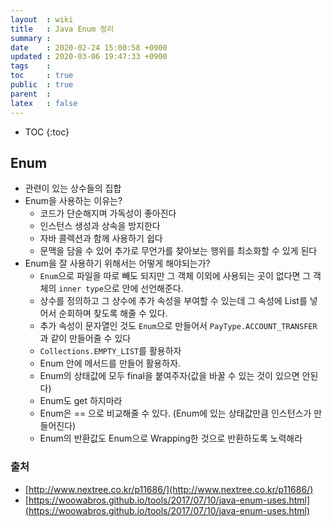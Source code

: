 ```yaml
---
layout  : wiki
title   : Java Enum 정리
summary : 
date    : 2020-02-24 15:00:58 +0900
updated : 2020-03-06 19:47:33 +0900
tags    : 
toc     : true
public  : true
parent  : 
latex   : false
---
```

* TOC
{:toc}

## Enum

- 관련이 있는 상수들의 집합
- Enum을 사용하는 이유는?
    - 코드가 단순해지며 가독성이 좋아진다
    - 인스턴스 생성과 상속을 방지한다
    - 자바 콜렉션과 함께 사용하기 쉽다
    - 문맥을 담을 수 있어 추가로 무언가를 찾아보는 행위를 최소화할 수 있게 된다
- Enum을 잘 사용하기 위해서는 어떻게 해야되는가?
    - `Enum`으로 파일을 따로 빼도 되지만 그 객체 이외에 사용되는 곳이 없다면 그 객체의 `inner type`으로 안에 선언해준다.
    - 상수를 정의하고 그 상수에 추가 속성을 부여할 수 있는데 그 속성에 List를 넣어서 순회하며 찾도록 해줄 수 있다.
    - 추가 속성이 문자열인 것도 `Enum`으로 만들어서 `PayType.ACCOUNT_TRANSFER` 과 같이 만들어줄 수 있다
    - `Collections.EMPTY_LIST`를 활용하자
    - Enum 안에 메서드를 만들어 활용하자.
    - Enum의 상태값에 모두 final을 붙여주자(값을 바꿀 수 있는 것이 있으면 안된다)
    - Enum도 get 하지마라
    - Enum은 == 으로 비교해줄 수 있다. (Enum에 있는 상태값만큼 인스턴스가 만들어진다)
    - Enum의 반환값도 Enum으로 Wrapping한 것으로 반환하도록 노력해라

### 출처

- [http://www.nextree.co.kr/p11686/](http://www.nextree.co.kr/p11686/)
- [https://woowabros.github.io/tools/2017/07/10/java-enum-uses.html](https://woowabros.github.io/tools/2017/07/10/java-enum-uses.html)
